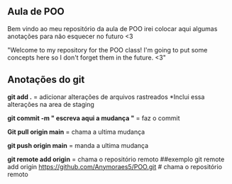 ## Aula de POO 

Bem vindo ao meu repositório da aula de POO irei colocar aqui algumas anotações para não esquecer no futuro <3 

"Welcome to my repository for the POO class! I'm going to put some concepts here so I don't forget them in the future. <3"

## Anotações do git 

**git add .** = adicionar alterações de arquivos rastreados  *Inclui essa alterações na area de staging

**git commit -m " escreva aqui a mudança "** = faz o commit 

**Git pull origin main** = chama a ultima mudança 

**git push origin main** = manda a ultima mudança 

**git remote add origin** = chama o repositório remoto 
##exemplo git remote add origin https://github.com/Anymoraes5/POO.git # chama o repositório remoto

